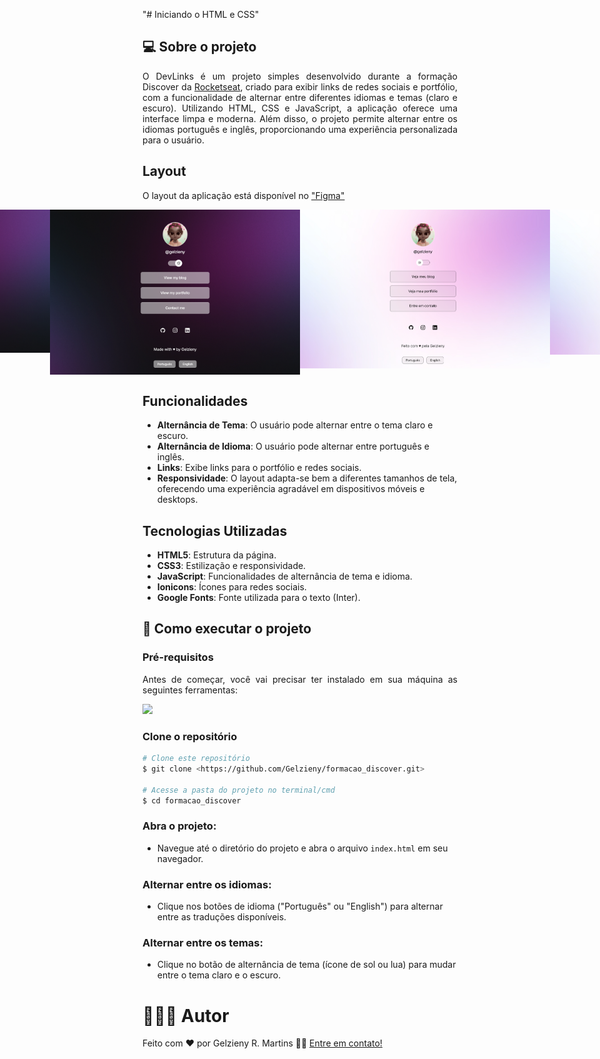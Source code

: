 "# Iniciando o HTML e CSS"

## 💻 Sobre o projeto

<p align="justify">
O DevLinks é um projeto simples desenvolvido durante a formação Discover da <a href="https://app.rocketseat.com.br/">Rocketseat</a>, criado para exibir links de redes sociais e portfólio, com a funcionalidade de alternar entre diferentes idiomas e temas (claro e escuro). Utilizando HTML, CSS e JavaScript, a aplicação oferece uma interface limpa e moderna. Além disso, o projeto permite alternar entre os idiomas português e inglês, proporcionando uma experiência personalizada para o usuário.
</p>

## Layout

O layout da aplicação está disponível no ["Figma"](<"https://www.figma.com/design/sfPxwjlwlCq5cSKS2k6bzY/DevLinks-%E2%80%A2-Projeto-Discover-(Community)?node-id=10-620&node-type=canvas&t=gEfdRXTv6WE7NMJH-0>)

<p align="center" style="display: flex; align-items: flex-start; justify-content: center;">
  <img alt="Tela inicial em Português" title="#TelaInicialPtBr" src="https://github.com/Gelzieny/formacao_discover/blob/main/.github/dark.png?raw=true" width="400px">

  <img alt="Tela inicial em Inglês" title="#elaInicialPtEn" src="https://github.com/Gelzieny/formacao_discover/blob/main/.github/dark-en.png?raw=true" width="400px">

  <img alt="Tela inicial em Português" title="#TelaInicialPtBr" src="https://github.com/Gelzieny/formacao_discover/blob/main/.github/white.png?raw=true" width="400px">

  <img alt="Tela inicial em Inglês" title="#TelaInicialPtEn" src="https://github.com/Gelzieny/formacao_discover/blob/main/.github/white-en.png?raw=true" width="400px">
</p>

## Funcionalidades

- **Alternância de Tema**: O usuário pode alternar entre o tema claro e escuro.
- **Alternância de Idioma**: O usuário pode alternar entre português e inglês.
- **Links**: Exibe links para o portfólio e redes sociais.
- **Responsividade**: O layout adapta-se bem a diferentes tamanhos de tela, oferecendo uma experiência agradável em dispositivos móveis e desktops.

## Tecnologias Utilizadas

- **HTML5**: Estrutura da página.
- **CSS3**: Estilização e responsividade.
- **JavaScript**: Funcionalidades de alternância de tema e idioma.
- **Ionicons**: Ícones para redes sociais.
- **Google Fonts**: Fonte utilizada para o texto (Inter).

## 🚀 Como executar o projeto

### Pré-requisitos

<p align="justify">Antes de começar, você vai precisar ter instalado em sua máquina as seguintes ferramentas:</p>

<a href="https://skillicons.dev">
  <img src="https://skillicons.dev/icons?i=git,vscode" />
</a>

### Clone o repositório

```bash
# Clone este repositório
$ git clone <https://github.com/Gelzieny/formacao_discover.git>

# Acesse a pasta do projeto no terminal/cmd
$ cd formacao_discover

```

### Abra o projeto:

- Navegue até o diretório do projeto e abra o arquivo `index.html` em seu navegador.

### Alternar entre os idiomas:

- Clique nos botões de idioma ("Português" ou "English") para alternar entre as traduções disponíveis.

### Alternar entre os temas:

- Clique no botão de alternância de tema (ícone de sol ou lua) para mudar entre o tema claro e o escuro.

# 🧑🏻‍💻 Autor

Feito com ❤️ por Gelzieny R. Martins 👋🏽 [Entre em contato!](https://www.linkedin.com/in/gelzieny-r-martins-180551106/)
